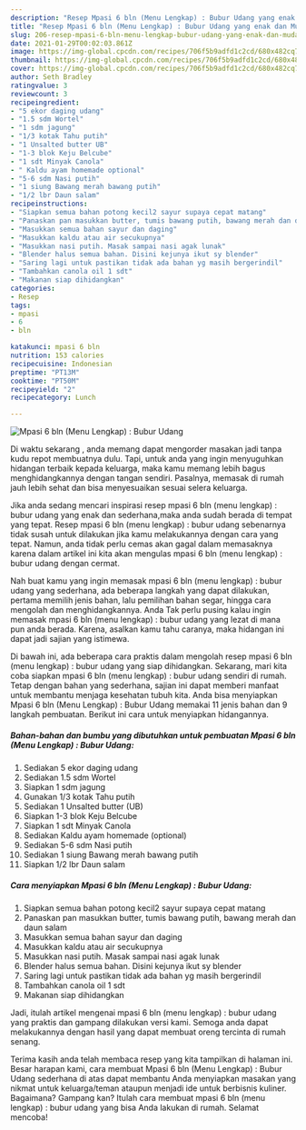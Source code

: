 ```yaml
---
description: "Resep Mpasi 6 bln (Menu Lengkap) : Bubur Udang yang enak dan Mudah Dibuat"
title: "Resep Mpasi 6 bln (Menu Lengkap) : Bubur Udang yang enak dan Mudah Dibuat"
slug: 206-resep-mpasi-6-bln-menu-lengkap-bubur-udang-yang-enak-dan-mudah-dibuat
date: 2021-01-29T00:02:03.861Z
image: https://img-global.cpcdn.com/recipes/706f5b9adfd1c2cd/680x482cq70/mpasi-6-bln-menu-lengkap-bubur-udang-foto-resep-utama.jpg
thumbnail: https://img-global.cpcdn.com/recipes/706f5b9adfd1c2cd/680x482cq70/mpasi-6-bln-menu-lengkap-bubur-udang-foto-resep-utama.jpg
cover: https://img-global.cpcdn.com/recipes/706f5b9adfd1c2cd/680x482cq70/mpasi-6-bln-menu-lengkap-bubur-udang-foto-resep-utama.jpg
author: Seth Bradley
ratingvalue: 3
reviewcount: 3
recipeingredient:
- "5 ekor daging udang"
- "1.5 sdm Wortel"
- "1 sdm jagung"
- "1/3 kotak Tahu putih"
- "1 Unsalted butter UB"
- "1-3 blok Keju Belcube"
- "1 sdt Minyak Canola"
- " Kaldu ayam homemade optional"
- "5-6 sdm Nasi putih"
- "1 siung Bawang merah bawang putih"
- "1/2 lbr Daun salam"
recipeinstructions:
- "Siapkan semua bahan potong kecil2 sayur supaya cepat matang"
- "Panaskan pan masukkan butter, tumis bawang putih, bawang merah dan daun salam"
- "Masukkan semua bahan sayur dan daging"
- "Masukkan kaldu atau air secukupnya"
- "Masukkan nasi putih. Masak sampai nasi agak lunak"
- "Blender halus semua bahan. Disini kejunya ikut sy blender"
- "Saring lagi untuk pastikan tidak ada bahan yg masih bergerindil"
- "Tambahkan canola oil 1 sdt"
- "Makanan siap dihidangkan"
categories:
- Resep
tags:
- mpasi
- 6
- bln

katakunci: mpasi 6 bln 
nutrition: 153 calories
recipecuisine: Indonesian
preptime: "PT13M"
cooktime: "PT50M"
recipeyield: "2"
recipecategory: Lunch

---
```



![Mpasi 6 bln (Menu Lengkap) : Bubur Udang](https://img-global.cpcdn.com/recipes/706f5b9adfd1c2cd/680x482cq70/mpasi-6-bln-menu-lengkap-bubur-udang-foto-resep-utama.jpg)

Di waktu  sekarang , anda memang dapat mengorder masakan jadi tanpa kudu repot membuatnya dulu. Tapi, untuk anda yang ingin menyuguhkan hidangan terbaik kepada keluarga, maka kamu memang lebih bagus menghidangkannya dengan tangan sendiri. Pasalnya, memasak di rumah jauh lebih sehat dan bisa menyesuaikan sesuai selera keluarga.

Jika anda sedang mencari inspirasi resep mpasi 6 bln (menu lengkap) : bubur udang yang enak dan sederhana,maka anda sudah berada di tempat yang tepat. Resep mpasi 6 bln (menu lengkap) : bubur udang  sebenarnya tidak susah untuk dilakukan jika kamu melakukannya dengan cara yang tepat. Namun, anda tidak perlu cemas akan gagal dalam memasaknya 
karena dalam artikel ini kita akan mengulas mpasi 6 bln (menu lengkap) : bubur udang dengan cermat.  



Nah buat kamu yang ingin memasak mpasi 6 bln (menu lengkap) : bubur udang yang sederhana, ada beberapa langkah yang dapat dilakukan, pertama memilih jenis bahan, lalu pemilihan bahan segar, hingga cara mengolah dan menghidangkannya. Anda Tak perlu pusing kalau ingin memasak mpasi 6 bln (menu lengkap) : bubur udang yang lezat di mana pun anda berada. Karena, asalkan kamu  tahu caranya, maka hidangan ini dapat jadi sajian yang istimewa.

Di bawah ini, ada beberapa cara praktis  dalam mengolah resep mpasi 6 bln (menu lengkap) : bubur udang yang siap dihidangkan. Sekarang, mari kita coba siapkan mpasi 6 bln (menu lengkap) : bubur udang sendiri di rumah. Tetap dengan bahan yang sederhana, sajian ini dapat memberi manfaat untuk membantu menjaga kesehatan tubuh kita. Anda bisa menyiapkan Mpasi 6 bln (Menu Lengkap) : Bubur Udang memakai 11 jenis bahan dan 9 langkah pembuatan. Berikut ini cara untuk menyiapkan hidangannya.

<!--inarticleads1-->

##### Bahan-bahan dan bumbu yang dibutuhkan untuk pembuatan Mpasi 6 bln (Menu Lengkap) : Bubur Udang:

1. Sediakan 5 ekor daging udang
1. Sediakan 1.5 sdm Wortel
1. Siapkan 1 sdm jagung
1. Gunakan 1/3 kotak Tahu putih
1. Sediakan 1 Unsalted butter (UB)
1. Siapkan 1-3 blok Keju Belcube
1. Siapkan 1 sdt Minyak Canola
1. Sediakan  Kaldu ayam homemade (optional)
1. Sediakan 5-6 sdm Nasi putih
1. Sediakan 1 siung Bawang merah bawang putih
1. Siapkan 1/2 lbr Daun salam




<!--inarticleads2-->

##### Cara menyiapkan Mpasi 6 bln (Menu Lengkap) : Bubur Udang:

1. Siapkan semua bahan potong kecil2 sayur supaya cepat matang
1. Panaskan pan masukkan butter, tumis bawang putih, bawang merah dan daun salam
1. Masukkan semua bahan sayur dan daging
1. Masukkan kaldu atau air secukupnya
1. Masukkan nasi putih. Masak sampai nasi agak lunak
1. Blender halus semua bahan. Disini kejunya ikut sy blender
1. Saring lagi untuk pastikan tidak ada bahan yg masih bergerindil
1. Tambahkan canola oil 1 sdt
1. Makanan siap dihidangkan




Jadi, itulah artikel mengenai  mpasi 6 bln (menu lengkap) : bubur udang  yang praktis dan gampang dilakukan versi kami. Semoga anda dapat melakukannya dengan hasil yang dapat membuat oreng tercinta di rumah senang. 

Terima kasih anda telah membaca resep yang kita tampilkan di halaman ini. Besar harapan kami, cara membuat  Mpasi 6 bln (Menu Lengkap) : Bubur Udang sederhana di atas dapat membantu Anda menyiapkan masakan yang nikmat untuk keluarga/teman ataupun menjadi ide untuk berbisnis kuliner. Bagaimana? Gampang kan? Itulah cara membuat mpasi 6 bln (menu lengkap) : bubur udang yang bisa Anda lakukan di rumah. Selamat mencoba!

